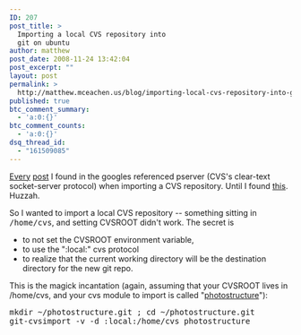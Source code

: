 ```yaml
---
ID: 207
post_title: >
  Importing a local CVS repository into
  git on ubuntu
author: matthew
post_date: 2008-11-24 13:42:04
post_excerpt: ""
layout: post
permalink: >
  http://matthew.mceachen.us/blog/importing-local-cvs-repository-into-git-on-ubuntu-207.html
published: true
btc_comment_summary:
  - 'a:0:{}'
btc_comment_counts:
  - 'a:0:{}'
dsq_thread_id:
  - "161509085"
---
```

<a href="http://toolmantim.com/article/2007/12/5/setting_up_a_new_remote_git_repository">Every</a> <a href="http://scie.nti.st/2007/11/14/hosting-git-repositories-the-easy-and-secure-way">post</a> I found in the googles referenced pserver (CVS's clear-text socket-server protocol) when importing a CVS repository. Until I found <a href="http://maymay.net/blog/2008/04/15/how-to-import-cvs-code-repositories-into-git-using-git-cvsimport/">this</a>. Huzzah.

So I wanted to import a local CVS repository -- something sitting in <tt>/home/cvs</tt>, and setting CVSROOT didn't work. The secret is
<ul>
	<li> to not set the CVSROOT environment variable,</li>
	<li> to use the ":local:" cvs protocol</li>
	<li> to realize that the current working directory will be the destination directory for the new git repo.</li>
</ul>
This is the magick incantation (again, assuming that your CVSROOT lives in /home/cvs, and your cvs module to import is called "<a href="http://photostructure.com">photostructure</a>"):
<pre>mkdir ~/photostructure.git ; cd ~/photostructure.git
git-cvsimport -v -d :local:/home/cvs photostructure</pre>
